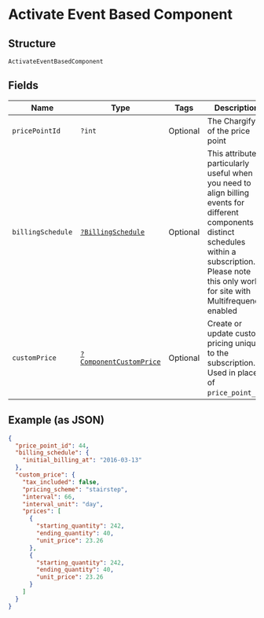 
# Activate Event Based Component

## Structure

`ActivateEventBasedComponent`

## Fields

| Name | Type | Tags | Description | Getter | Setter |
|  --- | --- | --- | --- | --- | --- |
| `pricePointId` | `?int` | Optional | The Chargify id of the price point | getPricePointId(): ?int | setPricePointId(?int pricePointId): void |
| `billingSchedule` | [`?BillingSchedule`](../../doc/models/billing-schedule.md) | Optional | This attribute is particularly useful when you need to align billing events for different components on distinct schedules within a subscription. Please note this only works for site with Multifrequency enabled | getBillingSchedule(): ?BillingSchedule | setBillingSchedule(?BillingSchedule billingSchedule): void |
| `customPrice` | [`?ComponentCustomPrice`](../../doc/models/component-custom-price.md) | Optional | Create or update custom pricing unique to the subscription. Used in place of `price_point_id`. | getCustomPrice(): ?ComponentCustomPrice | setCustomPrice(?ComponentCustomPrice customPrice): void |

## Example (as JSON)

```json
{
  "price_point_id": 44,
  "billing_schedule": {
    "initial_billing_at": "2016-03-13"
  },
  "custom_price": {
    "tax_included": false,
    "pricing_scheme": "stairstep",
    "interval": 66,
    "interval_unit": "day",
    "prices": [
      {
        "starting_quantity": 242,
        "ending_quantity": 40,
        "unit_price": 23.26
      },
      {
        "starting_quantity": 242,
        "ending_quantity": 40,
        "unit_price": 23.26
      }
    ]
  }
}
```

